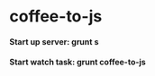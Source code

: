 coffee-to-js
============

#### Start up server: grunt s
#### Start watch task: grunt coffee-to-js

